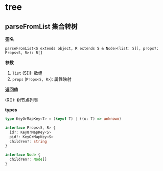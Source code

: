 # tree

## parseFromList 集合转树

**签名**

`parseFromList<S extends object, R extends S & Node>(list: S[], props?: Props<S, R>): R[]`

**参数**

1. `list` (S[]): 数组
2. `props` (`Props<S, R>`): 属性映射

**返回值**

(R[]): 树节点列表

**types**

```ts
type KeyOrMapKey<T> = (keyof T) | ((o: T) => unknown)

interface Props<S, R> {
  id?: KeyOrMapKey<S>
  pid?: KeyOrMapKey<S>
  children?: string
}

interface Node {
  children?: Node[]
}
```